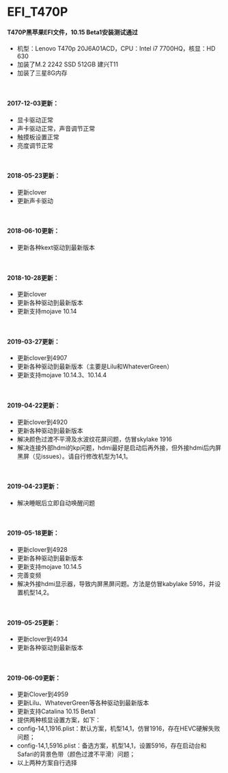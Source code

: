 # EFI_T470P
#### T470P黑苹果EFI文件，10.15 Beta1安装测试通过<br/>
- 机型：Lenovo T470p 20J6A01ACD，CPU：Intel i7 7700HQ，核显：HD 630<br/>
- 加装了M.2 2242 SSD 512GB 建兴T11<br/>
- 加装了三星8G内存<br/>
<br/>

#### 2017-12-03更新：<br/>
- 显卡驱动正常<br/>
- 声卡驱动正常，声音调节正常<br/>
- 触摸板设置正常<br/>
- 亮度调节正常<br/>
<br/>

#### 2018-05-23更新：<br/>
- 更新clover<br/>
- 更新声卡驱动<br/>
<br/>

#### 2018-06-10更新：<br/>
- 更新各种kext驱动到最新版本<br/>
<br/>

#### 2018-10-28更新：<br/>
- 更新clover<br/>
- 更新各种驱动到最新版本<br/>
- 更新支持mojave 10.14<br/>
<br/>

#### 2019-03-27更新：<br/>
- 更新clover到4907<br/>
- 更新各种驱动到最新版本（主要是Lilu和WhateverGreen）<br/>
- 更新支持mojave 10.14.3、10.14.4<br/>
<br/>

#### 2019-04-22更新：<br/>
- 更新clover到4920<br/>
- 更新各种驱动到最新版本<br/>
- 解决颜色过渡不平滑及水波纹花屏问题，仿冒skylake 1916<br/>
- 解决连接外部hdmi的kp问题，hdmi最好是启动后再外接，但外接hdmi后内屏黑屏（见issues）。请自行修改机型为14,1。<br/>
<br/>

#### 2019-04-23更新：<br/>
- 解决睡眠后立即自动唤醒问题<br/>
<br/>

#### 2019-05-18更新：<br/>
- 更新clover到4928<br/>
- 更新各种驱动到最新版本<br/>
- 更新支持mojave 10.14.5<br/>
- 完善变频<br/>
- 解决外接hdmi显示器，导致内屏黑屏问题。方法是仿冒kabylake 5916，并设置机型14,2。<br/>
<br/>


#### 2019-05-25更新：<br/>
- 更新clover到4934<br/>
- 更新各种驱动到最新版本<br/>
<br/>

#### 2019-06-09更新：<br/>
- 更新Clover到4959<br/>
- 更新Lilu、WhateverGreen等各种驱动到最新版本<br/>
- 更新支持Catalina 10.15 Beta1<br/>
- 提供两种核显设置方案，如下：<br/>
- config-14,1,1916.plist：默认方案，机型14,1，仿冒1916，存在HEVC硬解失败问题；<br/>
- config-14,1,5916.plist：备选方案，机型14,1，设置5916，存在启动台和Safari的背景色带（颜色过渡不平滑）问题；<br/>
- 以上两种方案自行选择<br/>
